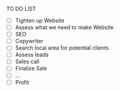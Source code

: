 TO DO LIST

- [ ] Tighten up Website
- [ ] Assess what we need to make Website
- [ ] SEO
- [ ] Copywriter
- [ ] Search local area for potential clients
- [ ] Assess leads
- [ ] Sales call
- [ ] Finalize Sale
- [ ] ...
- [ ] Profit
